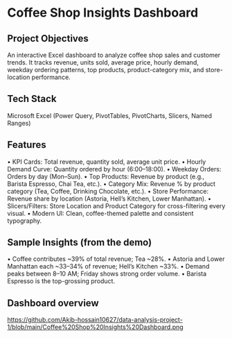 # Coffee Shop Insights Dashboard 
## Project Objectives 
An interactive Excel dashboard to analyze coffee shop sales and customer trends. It tracks revenue, units sold, average price, hourly demand, weekday ordering patterns, top products, product-category mix, and store-location performance.
## Tech Stack
Microsoft Excel (Power Query, PivotTables, PivotCharts, Slicers, Named Ranges)
## Features
•	KPI Cards: Total revenue, quantity sold, average unit price.
•	Hourly Demand Curve: Quantity ordered by hour (6:00–18:00).
•	Weekday Orders: Orders by day (Mon–Sun).
•	Top Products: Revenue by product (e.g., Barista Espresso, Chai Tea, etc.).
•	Category Mix: Revenue % by product category (Tea, Coffee, Drinking Chocolate, etc.).
•	Store Performance: Revenue share by location (Astoria, Hell’s Kitchen, Lower Manhattan).
•	Slicers/Filters: Store Location and Product Category for cross-filtering every visual.
•	Modern UI: Clean, coffee-themed palette and consistent typography.
## Sample Insights (from the demo)
•	Coffee contributes ~39% of total revenue; Tea ~28%.
•	Astoria and Lower Manhattan each ~33–34% of revenue; Hell’s Kitchen ~33%.
•	Demand peaks between 8–10 AM; Friday shows strong order volume.
•	Barista Espresso is the top-grossing product.
## Dashboard overview
https://github.com/Akib-hossain10627/data-analysis-project-1/blob/main/Coffee%20Shop%20Insights%20Dashboard.png


